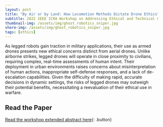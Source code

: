 ```yaml
---
layout: post
title: "By Air or by Land: How Locomotion Methods Dictate Drone Ethics"
subtitle: 2022 IEEE ICRA Workshop on Addressing Ethical and Technical Challenges in the Development, Use, and Governance of Lethal Autonomous Weapons Systems
thumbnail-img: /assets/img/ghost_robotics_sniper.jpg
share-img: /assets/img/ghost_robotics_sniper.jpg
tags: [ethics]
---
```


<style>
  .button {
    display: inline-block;
    padding: 10px 15px;
    margin: 10px 0;
    font-size: 16px;
    color: #FFF5EE;
    background: #745EED;
    text-decoration: none;
    border-radius: 5px;
    font-weight: 600;
  }
  .button:hover { background: #745EED; color: #8BD1DA; }
</style>

As legged robots gain traction in military applications, their use as armed drones presents new ethical concerns distinct from aerial drones. Unlike airborne strikes, legged drones will operate in close proximity to civilians, requiring complex, real-time assessments of human intent. Their deployment in urban environments raises concerns about misinterpretation of human actions, inappropriate self-defense responses, and a lack of de-escalation capabilities. Given the difficulty of making rapid, accurate decisions in dynamic settings, the risks of legged drones may outweigh their potential benefits, necessitating a reevaluation of their ethical use in warfare.

## Read the Paper  
[Read the workshop extended abstract here]([https://www.andrew.cmu.edu/user/amj1/papers/How_Locomotion_Methods_Dictate_Drone_Ethics.pdf]){: .button}
